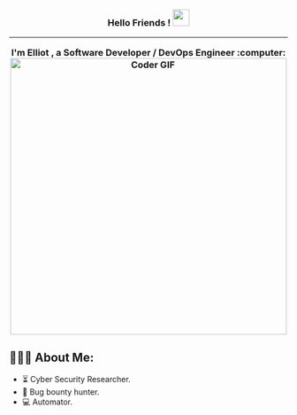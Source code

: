 <div align="center">
<h3>
  Hello Friends ! <img src="https://user-images.githubusercontent.com/42378118/110234147-e3259600-7f4e-11eb-95be-0c4047144dea.gif" width="30">
   <hr>
  I'm Elliot , a <b>Software Developer / DevOps Engineer</b> :computer: <br>
    <img src="https://media.giphy.com/media/SWoSkN6DxTszqIKEqv/giphy.gif" alt="Coder GIF" width="500">

</h3> 
</div>

  <h2 align="left">👨🏻‍💻 About Me:</h2>

- :hourglass_flowing_sand:  Cyber Security Researcher.
- :rocket:  Bug bounty hunter.
- :computer:  Automator.
